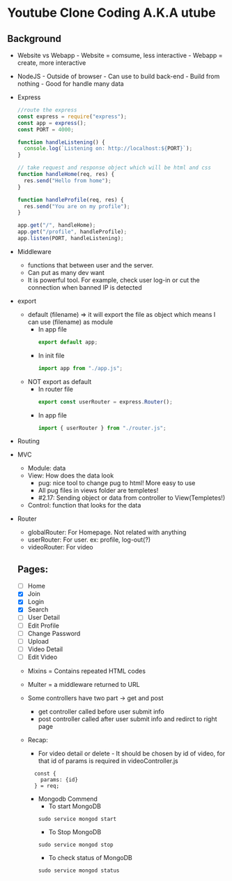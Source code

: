 # Youtube Clone Coding A.K.A utube

## Background

- Website vs Webapp - Website = comsume, less interactive - Webapp = create, more interactive

- NodeJS - Outside of browser - Can use to build back-end - Build from nothing - Good for handle many data

- Express

  ```ts
  //route the express
  const express = require("express");
  const app = express();
  const PORT = 4000;

  function handleListening() {
    console.log(`Listening on: http://localhost:${PORT}`);
  }

  // take request and response object which will be html and css
  function handleHome(req, res) {
    res.send("Hello from home");
  }

  function handleProfile(req, res) {
    res.send("You are on my profile");
  }

  app.get("/", handleHome);
  app.get("/profile", handleProfile);
  app.listen(PORT, handleListening);
  ```

- Middleware

  - functions that between user and the server.
  - Can put as many dev want
  - It is powerful tool. For example, check user log-in or cut the connection when banned IP is detected

- export

  - default (filename) => it will export the file as object which means I can use (filename) as module
    - In app file
      ```ts
      export default app;
      ```
    - In init file
      ```ts
      import app from "./app.js";
      ```
  - NOT export as default
    - In router file
      ```ts
      export const userRouter = express.Router();
      ```
    - In app file
      ```ts
      import { userRouter } from "./router.js";
      ```

- Routing

- MVC

  - Module: data
  - View: How does the data look
    - pug: nice tool to change pug to html! More easy to use
    - All pug files in views folder are templetes!
    - #2.17: Sending object or data from controller to View(Templetes!)
  - Control: function that looks for the data

- Router
  - globalRouter: For Homepage. Not related with anything
  - userRouter: For user. ex: profile, log-out(?)
  - videoRouter: For video

  ## Pages:
    - [ ] Home
    - [x] Join
    - [x] Login
    - [x] Search
    - [ ] User Detail
    - [ ] Edit Profile
    - [ ] Change Password
    - [ ] Upload
    - [ ] Video Detail
    - [ ] Edit Video

  - Mixins = Contains repeated HTML codes
  - Multer = a middleware returned to URL

  - Some controllers have two part -> get and post
    - get controller called before user submit info
    - post controller called after user submit info and redirct to right page

  - Recap:
    - For video detail or delete - It should be chosen by id of video, for that id of params is required in videoController.js
    ```
      const {
        params: {id}
      } = req;
    ```

    - Mongodb Commend
      - To start MongoDB
       ```
       sudo service mongod start
       ```
      - To Stop MongoDB
       ```
       sudo service mongod stop
       ```
      - To check status of MongoDB
       ```
       sudo service mongod status
       ```